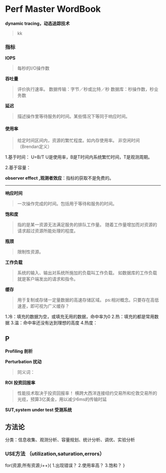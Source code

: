 # Perf Master WordBook


**dynamic tracing，动态追踪技术**
>kk


### 指标

**IOPS**
>每秒的I/O操作数

**吞吐量**
>评价执行速率。
数据传输：字节／秒或比特／秒
数据库：秒操作数，秒业务数

**延迟**
>描述操作里等待服务的时间。某些情况下等同于响应时间。

#### **使用率**
>给定时间区间内，资源的繁忙程度。如内存使用率。
非空闲时间（Brendan定义）

1.基于时间：
  U=B/T
U是使用率，B是T时间内系统繁忙时间，T是观测周期。

2.基于容量：

**observer effect ,观测者效应**：指标的获取不是免费的。

-------------------------


**响应时间**
>一次操作完成的时间。包括用于等待和服务的时间。



**饱和度**
>指的是某一资源无法满足服务的排队工作量。
随着工作量增加而对资源的请求超过资源所能处理的程度。


**瓶颈**
>限制性资源。

**工作负载**
>系统的输入、输出对系统所施加的负载叫工作负载。
如数据库的工作负载就是客户端发出的请求和指令。

**缓存**
>用于复制或存储一定量数据的高速存储区域。
ps:相对概念。只要存在高低速差，即可视为广义缓存？

1.冷：填充的数据为空，或填充无用的数据，命中率为0
2.热：填充的都是常用数据
3.温：命中率还没有达到理想的高度
4.热度：

## P

**Profiling 剖析**

**Perturbation 扰动**
>同义词：

**ROI 投资回报率**
>性能技术取决于投资回报率！
横跨大西洋连接纽约交易所和伦敦交易所的光缆，预算3亿美金，用以减少6ms的传输时延


**SUT,system under test 受测系统**


## 方法论
分类：信息收集、观测分析、容量规划、统计分析、调优、实验分析

### USE方法 （utilization,saturation,errors）

for(资源;所有资源;i++){
  1.出现错误？
  2.使用率高？
  3.饱和？
}
